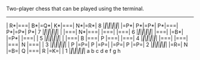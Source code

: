 Two-player chess that can be played using the terminal.

_________________________________
| R*|===| B*|=Q*| K*|===| N*|=R*| 8
|___|___|___|___|___|___|___|___|
|=P*| P*|=P*| P*|===| P*|=P*| P*| 7
|___|___|___|___|___|___|___|___|
|   |===| N*|===|   |===|   |===| 6
|___|___|___|___|___|___|___|___|
|===|   |=B*|   |=P*|   |===|   | 5
|___|___|___|___|___|___|___|___|
|   |===| B |===| P |===|   |===| 4
|___|___|___|___|___|___|___|___|
|===|   |===|   |===| N |===|   | 3
|___|___|___|___|___|___|___|___|
| P |=P=| P |=P=|   |=P=| P |=P=| 2
|___|___|___|___|___|___|___|___|
|=R=| N |=B=| Q |===| R |=K=|   | 1
|___|___|___|___|___|___|___|___|
  a   b   c   d   e   f   g   h  
